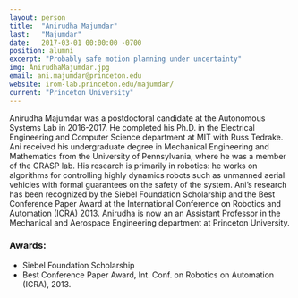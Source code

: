 ```yaml
---
layout: person
title:  "Anirudha Majumdar"
last:   "Majumdar"
date:   2017-03-01 00:00:00 -0700
position: alumni
excerpt: "Probably safe motion planning under uncertainty"
img: AnirudhaMajumdar.jpg
email: ani.majumdar@princeton.edu
website: irom-lab.princeton.edu/majumdar/
current: "Princeton University"
---
```


Anirudha Majumdar was a postdoctoral candidate at the Autonomous Systems Lab in 2016-2017. He completed his Ph.D. in the Electrical Engineering and Computer Science department at MIT with Russ Tedrake. Ani received his undergraduate degree in Mechanical Engineering and Mathematics from the University of Pennsylvania, where he was a member of the GRASP lab. His research is primarily in robotics: he works on algorithms for controlling highly dynamics robots such as unmanned aerial vehicles with formal guarantees on the safety of the system. Ani’s research has been recognized by the Siebel Foundation Scholarship and the Best Conference Paper Award at the International Conference on Robotics and Automation (ICRA) 2013. Anirudha is now an an Assistant Professor in the Mechanical and Aerospace Engineering department at Princeton University.

### Awards:
- Siebel Foundation Scholarship
- Best Conference Paper Award, Int. Conf. on Robotics on Automation (ICRA), 2013.